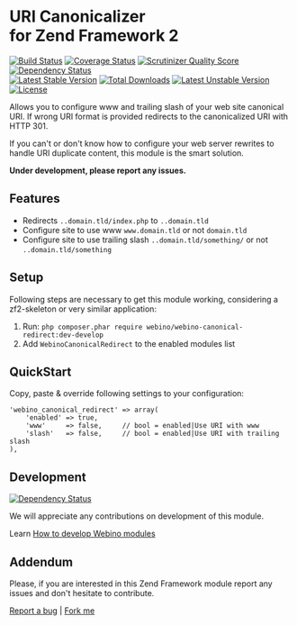 # URI Canonicalizer <br /> for Zend Framework 2

[![Build Status](https://secure.travis-ci.org/webino/WebinoCanonicalRedirect.png?branch=develop)](http://travis-ci.org/webino/WebinoCanonicalRedirect "Develop Build Status")
[![Coverage Status](https://coveralls.io/repos/webino/WebinoCanonicalRedirect/badge.png?branch=develop)](https://coveralls.io/r/webino/WebinoCanonicalRedirect?branch=develop "Develop Coverage Status")
[![Scrutinizer Quality Score](https://scrutinizer-ci.com/g/webino/WebinoCanonicalRedirect/badges/quality-score.png?b=develop)](https://scrutinizer-ci.com/g/webino/WebinoCanonicalRedirect/?branch=develop  "Quality Score")
[![Dependency Status](https://www.versioneye.com/user/projects/52a19caa632bac3bd6000040/badge.png)](https://www.versioneye.com/user/projects/52a19caa632bac3bd6000040 "Develop Dependency Status")
<br />
[![Latest Stable Version](https://poser.pugx.org/webino/webino-canonical-redirect/v/stable.png)](https://packagist.org/packages/webino/webino-canonical-redirect "Latest Stable Version")
[![Total Downloads](https://poser.pugx.org/webino/webino-canonical-redirect/downloads.png)](https://packagist.org/packages/webino/webino-canonical-redirect "Total Downloads")
[![Latest Unstable Version](https://poser.pugx.org/webino/webino-canonical-redirect/v/unstable.png)](https://packagist.org/packages/webino/webino-canonical-redirect "Latest Unstable Version")
[![License](https://poser.pugx.org/webino/webino-canonical-redirect/license.svg)](https://packagist.org/packages/webino/webino-canonical-redirect)


  Allows you to configure www and trailing slash of your web site canonical URI. If wrong URI format is provided redirects to the canonicalized URI with HTTP 301.

  If you can't or don't know how to configure your web server rewrites to handle URI duplicate content, this module is the smart solution.

  **Under development, please report any issues.**

## Features

  - Redirects `..domain.tld/index.php` to `..domain.tld`
  - Configure site to use www  `www.domain.tld` or not `domain.tld`
  - Configure site to use trailing slash `..domain.tld/something/` or not `..domain.tld/something`

## Setup

  Following steps are necessary to get this module working, considering a zf2-skeleton or very similar application:

  1. Run: `php composer.phar require webino/webino-canonical-redirect:dev-develop`
  3. Add `WebinoCanonicalRedirect` to the enabled modules list

## QuickStart

Copy, paste & override following settings to your configuration:

    'webino_canonical_redirect' => array(
        'enabled' => true,
        'www'     => false,     // bool = enabled|Use URI with www
        'slash'   => false,     // bool = enabled|Use URI with trailing slash
    ),

## Development
[![Dependency Status](https://www.versioneye.com/user/projects/553c37fc1d2989f7ee000153/badge.svg?style=flat)](https://www.versioneye.com/user/projects/553c37fc1d2989f7ee000153)

We will appreciate any contributions on development of this module.

Learn [How to develop Webino modules](https://github.com/webino/Webino/wiki/How-to-develop-Webino-module)

## Addendum

  Please, if you are interested in this Zend Framework module report any issues and don't hesitate to contribute.

[Report a bug](https://github.com/webino/WebinoCanonicalRedirect/issues) | [Fork me](https://github.com/webino/WebinoCanonicalRedirect)

